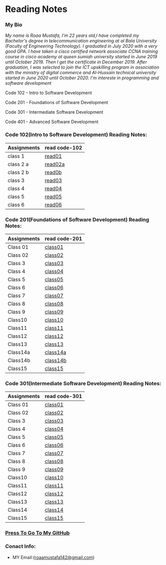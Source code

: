 
# Reading Notes
###  My Bio
*My name is Roaa Mustafa, I'm 22 years old,I have completed my Bachelor's degree in telecommunication engineering at al Bala University (Faculty of Engineering Technology).
I graduated in July 2020 with a very good GPA.
I have taken a cisco certified network associate CCNA training course in cisco academy at queen sumiah university started in June 2019 until October 2019. Then I get the certificate in December 2019.
After graduation, I was selected to join the ICT upskilling program in association with the ministry of digital commerce and Al-Hussain technical university started in June 2020 until October 2020.
I'm intereste in programming and software development*

Code 102 - Intro to Software Development

Code 201 - Foundations of Software Development

Code 301 - Intermediate Software Development

Code 401 - Advanced Software Development

### Code 102(Intro to Software Development) Reading Notes:
|Assignments |     read code-102    |
|----------- | ---------------------|
|class 1     | [read01](read01.md)  |
|class 2 a   | [read02a](read02a.md)|
|class 2 b   | [read0b](read02b.md) |
|class 3     | [read03](read03.md)  |
|class 4     | [read04](read04.md)  |
|class 5     | [read05](read05.md)  |
|class 6     | [read06](read06.md)  |

### Code 201(Foundations of Software Development) Reading Notes:
|Assignments |     read code-201      |
|----------- |------------------------|
|  Class 01  |[class01](class-01.md)  |
|  Class 02  |[class02](class02.md)   |
|  Class 3   |[class03](class-03.md)  |
|  Class 4   |[class04](class-04.md)  |
|  Class 5   |[class05](class-05.md)  |
|  Class 6   |[class06](class-06.md)  |
|  Class 7   |[class07](class-07.md)  |
|  Class 8   |[class08](class-08.md)  |
|  Class 9   |[class09](class-09.md)  |
|  Class10   |[class10](class-10.md)  |
|  Class11   |[class11](class-11.md)  |
|  Class12   |[class12](class-12.md)  |
|  Class13   |[class13](class-13.md)  |
|  Class14a  |[class14a](class-14a.md)|
|  Class14b  |[class14b](class-14b.md)|
|  Class15   |[class15](class-15.md)  |

### Code 301(Intermediate Software Development) Reading Notes:
|Assignments |     read code-301         |                                                  
|----------- |---------------------------|                                                
|  Class 01  |[class01](class301-01.md)  |
|  Class 02  |[class02](class301-02.md)  |                                                
|  Class 3   |[class03](class301-03.md)  |                                                
|  Class 4   |[class04](class301-04.md)  |                                                
|  Class 5   |[class05](class301-05.md)  |                                                
|  Class 6   |[class06](class301-06.md)  |                                                
|  Class 7   |[class07](class301-07.md)  |                                                 
|  Class 8   |[class08](class301-08.md)  |                                                      
|  Class 9   |[class09](class301-09.md)  |                                                
|  Class10   |[class10](class301-10.md)  |                                                                                                
|  Class11   |[class11](class301-11.md)  |                                                
|  Class12   |[class12](clas301-12.md)   |                                                
|  Class13   |[class13](class301-13.md)  |                                                
|  Class14   |[class14](class301-14.md)  |                                                
|  Class15   |[class15](class301-15.md)  |                                                

### [Press To Go To My GitHub](https://github.com/RoaaMustafa)

### Conact Info:
* MY Email:(roaamustafa142@gmail.com)


